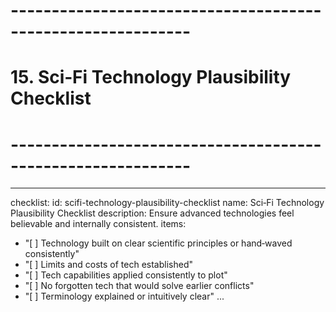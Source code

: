 # ------------------------------------------------------------

# 15. Sci‑Fi Technology Plausibility Checklist

# ------------------------------------------------------------

---

checklist:
id: scifi-technology-plausibility-checklist
name: Sci‑Fi Technology Plausibility Checklist
description: Ensure advanced technologies feel believable and internally consistent.
items:

- "[ ] Technology built on clear scientific principles or hand‑waved consistently"
- "[ ] Limits and costs of tech established"
- "[ ] Tech capabilities applied consistently to plot"
- "[ ] No forgotten tech that would solve earlier conflicts"
- "[ ] Terminology explained or intuitively clear"
  ...

